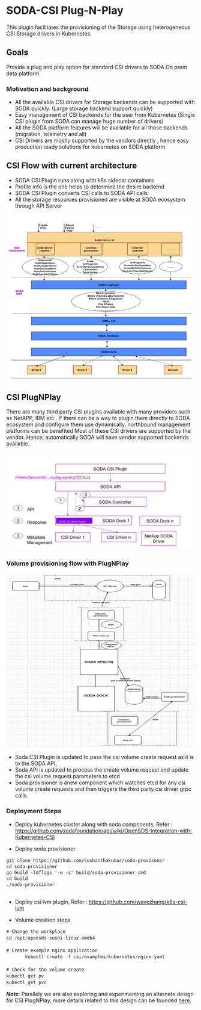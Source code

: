 # SODA-CSI Plug-N-Play

This plugin facilitates the provisioning of the Storage using heterogeneous CSI Storage drivers in Kubernetes.


## Goals
Provide a plug and play option for standard CSI drivers to SODA On prem data platform

### Motivation and background

 - All the available CSI drivers for Storage backends can be supported with SODA quickly. (Large storage backend support quickly)
 - Easy management of CSI backends for the user from Kubernetes (Single CSI plugin from SODA can manage huge number of drivers)
 - All the SODA platform features will be available for all those backends (migration, telemetry and all)
 - CSI Drivers are mostly supported by the vendors directly , hence easy production ready solutions for kubernetes on SODA platform

 
 
 ## CSI Flow with current architecture
 -  SODA CSI Plugin runs along with k8s sidecar containers
 -  Profile info is the one helps to determine the desire backend
 -  SODA CSI Plugin converts CSI calls to SODA API calls  
 -  All the storage resources provisioned are visible at SODA ecosystem through API Server

 ![](./images/CSI-Origina-Flow.png) 
 
 
 ## CSI PlugNPlay
 There are many third party CSI plugins available with many providers such as NetAPP, IBM etc..
 If there can be a way to plugin them directly to SODA ecosystem and configure them use dynamically, northbound management platforms can be benefited
 Most of these CSI drivers are supported by the vendor. Hence, automatically SODA will have vendor supported backends available.
 
 ![](./images/Deisgn-Option-1.png)

 ### Volume provisioning flow with PlugNPlay
![](./images/VolumeProvisioningwith-1.png)
 
 - Soda CSI Plugin is updated to pass the csi volume create request as it is to the SODA API, 
 - Soda API is updated to process the create volume request and update the csi volume request parameters to etcd
 - Soda provisioner is anew component which watches etcd for any csi volume create requests and then triggers the third party csi driver grpc calls   

 ### Deployment Steps
  - Deploy kubernetes cluster along with soda components, Refer : https://github.com/sodafoundation/api/wiki/OpenSDS-Integration-with-Kubernetes-CSI
 
  - Deploy soda provisioner  
  
 ``` 
 git clone https://github.com/sushanthakumar/soda-provisoner
 cd soda-provisioner
 go build -ldflags '-w -s' build/soda-provisioner cmd
 cd build
 ./soda-provisioner
      
```               
  - Deploy csi lvm plugin, Refer : https://github.com/wavezhang/k8s-csi-lvm
 
  -  Volume creation steps
  ```go
# Change the workplace
 cd /opt/opensds-sushi-linux-amd64

# Create example nginx application
         kubectl create -f csi/examples/kubernetes/nginx.yaml

# Check for the volume create 
kubectl get pv
kubectl get pvc

```

  
 ***Note***:  Parallely we are also exploring and experimenting an alternate design for CSI PlugNPlay, more details related to this design can be founded [here](./alternate-design/Readme.md). 
